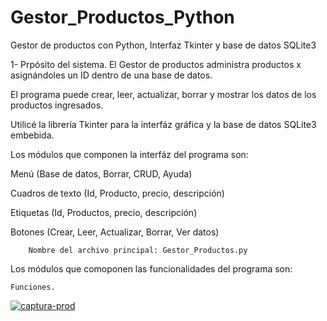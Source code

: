 # Gestor_Productos_Python
Gestor de productos con Python, Interfaz Tkinter y base de datos SQLite3

1- Prpósito del sistema.
El Gestor de productos administra productos x asignándoles un ID dentro de una base de datos. 

El programa puede crear, leer, actualizar, borrar y mostrar los datos de los productos ingresados.

Utilicé la librería Tkinter para la interfáz gráfica y la base de datos SQLite3 embebida.

Los módulos que componen la interfáz del programa son:

Menú (Base de datos, Borrar, CRUD, Ayuda)

Cuadros de texto (Id, Producto, precio, descripción)

Etiquetas (Id, Productos, precio, descripción)

Botones (Crear, Leer, Actualizar, Borrar, Ver datos)

		Nombre del archivo principal: Gestor_Productos.py
    
Los módulos que comoponen las funcionalidades del programa son:

	Funciones. 
  
  <a href="https://ibb.co/NZpsxvK"><img src="https://i.ibb.co/9s2NnDW/captura-prod.png" alt="captura-prod" border="0"></a>
